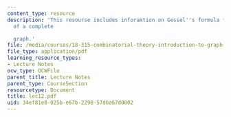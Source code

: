 ```yaml
---
content_type: resource
description: 'This resourse includes inforamtion on Gessel''s formula for Tutte polynomial
  of a complete

  graph.'
file: /media/courses/18-315-combinatorial-theory-introduction-to-graph-theory-extremal-and-enumerative-combinatorics-spring-2005/34ef81e8025be67b229857d6a67d0002_lec12.pdf
file_type: application/pdf
learning_resource_types:
- Lecture Notes
ocw_type: OCWFile
parent_title: Lecture Notes
parent_type: CourseSection
resourcetype: Document
title: lec12.pdf
uid: 34ef81e8-025b-e67b-2298-57d6a67d0002
---
```

